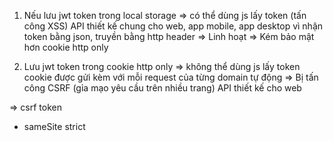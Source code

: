 1. Nếu lưu jwt token trong local storage => có thể dùng js lấy token (tấn công XSS)
API thiết kế chung cho web, app mobile, app desktop vì nhận token bằng json, truyền bằng http header
=> Linh hoạt
=> Kém bảo mật hơn cookie http only

2. Lưu jwt token trong cookie http only => không thể dùng js lấy token
cookie được gửi kèm với mỗi request của từng domain tự động => Bị tấn công CSRF (gỉa mạo yêu cầu trên nhiều trang)
API thiết kế cho web

=> csrf token
+ sameSite strict